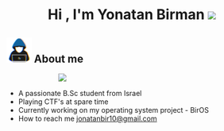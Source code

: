 <h1 align="center"><b>Hi , I'm Yonatan Birman </b><img src="https://media.giphy.com/media/hvRJCLFzcasrR4ia7z/giphy.gif" width="35"></h1>
	
## <picture><img src = "https://github.com/0xAbdulKhalid/0xAbdulKhalid/raw/main/assets/mdImages/about_me.gif" width = 50px></picture> **About me**

<img align="right" src="https://github-readme-stats.vercel.app/api/top-langs?username=yonatan-birman&show_icons=true&locale=en&layout=compact&line_height=20&title_color=7A7ADB&icon_color=2234AE&text_color=D3D3D3&bg_color=0,000000,130F40" width="400"/>

<br>

- A passionate B.Sc student from Israel
- Playing CTF's at spare time
- Currently working on my operating system project - BirOS
- How to reach me jonatanbir10@gmail.com
